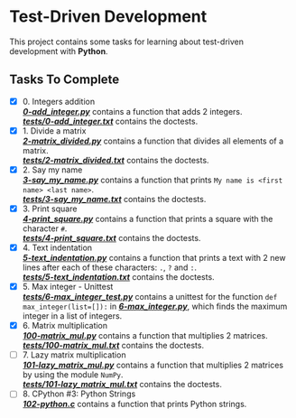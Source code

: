 # Test-Driven Development

This project contains some tasks for learning about test-driven development with **Python**.

## Tasks To Complete

+ [x] 0\. Integers addition <br/>_**[0-add_integer.py](0-add_integer.py)**_  contains a function that adds 2 integers. <br/>_**[tests/0-add_integer.txt](tests/0-add_integer.txt)**_ contains the doctests.
+ [x] 1\. Divide a matrix <br/>_**[2-matrix_divided.py](2-matrix_divided.py)**_  contains a function that divides all elements of a matrix. <br/>_**[tests/2-matrix_divided.txt](tests/2-matrix_divided.txt)**_ contains the doctests.
+ [x] 2\. Say my name <br/>_**[3-say_my_name.py](3-say_my_name.py)**_  contains a function that prints `My name is <first name> <last name>`. <br/>_**[tests/3-say_my_name.txt](tests/3-say_my_name.txt)**_ contains the doctests.
+ [x] 3\. Print square <br/>_**[4-print_square.py](4-print_square.py)**_  contains a function that prints a square with the character `#`. <br/>_**[tests/4-print_square.txt](tests/4-print_square.txt)**_ contains the doctests.
+ [x] 4\. Text indentation <br/>_**[5-text_indentation.py](5-text_indentation.py)**_  contains a function that prints a text with 2 new lines after each of these characters: `.`, `?` and `:`. <br/>_**[tests/5-text_indentation.txt](tests/5-text_indentation.txt)**_ contains the doctests.
+ [x] 5\. Max integer - Unittest <br/>_**[tests/6-max_integer_test.py](tests/6-max_integer_test.py)**_  contains a unittest for the function `def max_integer(list=[]):` in _**[6-max_integer.py](6-max_integer.py)**_, which finds the maximum integer in a list of integers.
+ [x] 6\. Matrix multiplication <br/>_**[100-matrix_mul.py](100-matrix_mul.py)**_  contains a function that multiplies 2 matrices. <br/>_**[tests/100-matrix_mul.txt](tests/100-matrix_mul.txt)**_ contains the doctests.
+ [ ] 7\. Lazy matrix multiplication <br/>_**[101-lazy_matrix_mul.py](101-lazy_matrix_mul.py)**_  contains a function that multiplies 2 matrices by using the module `NumPy`. <br/>_**[tests/101-lazy_matrix_mul.txt](tests/101-lazy_matrix_mul.txt)**_ contains the doctests.
+ [ ] 8\. CPython #3: Python Strings <br/>_**[102-python.c](102-python.c)**_  contains a function that prints Python strings.
